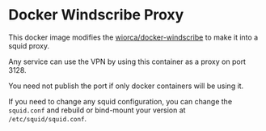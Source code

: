 # Docker Windscribe Proxy

This docker image modifies the [wiorca/docker-windscribe](https://github.com/wiorca/docker-windscribe) to make it into a squid proxy.

Any service can use the VPN by using this container as a proxy on port 3128.

You need not publish the port if only docker containers will be using it.

If you need to change any squid configuration, you can change the `squid.conf` and rebuild or bind-mount your version at `/etc/squid/squid.conf`.
